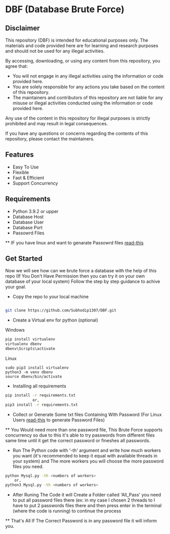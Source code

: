 # DBF (Database Brute Force)

## Disclaimer

This repository (DBF) is intended for educational purposes only. The materials and code provided here are for learning and research purposes and should not be used for any illegal activities. 

By accessing, downloading, or using any content from this repository, you agree that:

- You will not engage in any illegal activities using the information or code provided here.
- You are solely responsible for any actions you take based on the content of this repository.
- The maintainers and contributors of this repository are not liable for any misuse or illegal activities conducted using the information or code provided here.

Any use of the content in this repository for illegal purposes is strictly prohibited and may result in legal consequences.

If you have any questions or concerns regarding the contents of this repository, please contact the maintainers.

## Features
  - Easy To Use
  - Flexible
  - Fast & Efficient
  - Support Concurrency

## Requirements
  - Python 3.9.2 or upper
  - Database Host
  - Database User
  - Database Port
  - Passowrd Files

** IF you have linux and want to genarate Passowrd files [read-this](https://www.geeksforgeeks.org/kali-linux-crunch-utility/)

## Get Started

Now we will see how can we brute force a database with the help of this repo (If You Don't Have Permission then you can try it on your own database of your local system)
Follow the step by step guidance to achive your goal.

- Copy the repo to your local machine

```bash

git clone https://github.com/Subhodip1307/DBF.git
```

- Create a Virtual env for python (optional)

Windows

```bash
pip install virtualenv
virtualenv dbenv
dbenv\Scripts\activate 
```
Linux

```
sudo pip3 install virtualenv
python3 -m venv dbenv
source dbenv/bin/activate
```
- Installing all requirements

```bash
pip install -r requirements.txt
            or,
pip3 install -r requirements.txt
```

- Collect or Generate Some txt files Containing With Password (For Linux Users [read-this](https://www.geeksforgeeks.org/kali-linux-crunch-utility/) to generate Password Files)

** You Would need more than one password file, This Brute Force supports concurrency so due to this it's able to try passwords from different files same time until it get the correct password or fineshes all passwords.

- Run The Python code with '-th' argument and write how much workers you want (it's recommended to keep it equal with available threads in your system) and The more workers you will choose the more password files you need.

```bash
python Mysql.py -th <numbers of workers>
    or,
python3 Mysql.py -th <numbers of workers>
```
- After Runing The Code it will Create a Folder called 'All_Pass' you need to put all password files there (ex: in my case I chosen 2 threads to I have to put 2 passwords files there and then press enter in the terminal (where the code is running) to continue the process

** That's All If The Correct Password is in any password file it will inform you.
